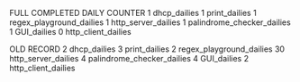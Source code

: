 FULL COMPLETED DAILY COUNTER
1 dhcp_dailies
1 print_dailies
1 regex_playground_dailies
1 http_server_dailies
1 palindrome_checker_dailies
1 GUI_dailies
0 http_client_dailies


OLD RECORD
2 dhcp_dailies
3 print_dailies
2 regex_playground_dailies
30 http_server_dailies
4 palindrome_checker_dailies
4 GUI_dailies
2 http_client_dailies
